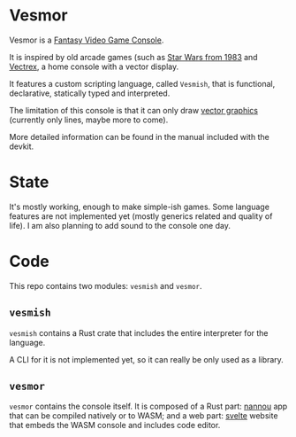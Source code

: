 # Vesmor

Vesmor is a [Fantasy Video Game Console](https://en.wikipedia.org/wiki/Fantasy_video_game_console).

It is inspired by old arcade games (such as [Star Wars from 1983](https://en.wikipedia.org/wiki/Star_Wars_(1983_video_game)) and
[Vectrex](https://en.wikipedia.org/wiki/Vectrex), a home console
with a vector display.

It features a custom scripting language, called `Vesmish`, that
is functional, declarative, statically typed and interpreted.

The limitation of this console is that it can only draw
[vector graphics](https://en.wikipedia.org/wiki/Vector_graphics)
(currently only lines, maybe more to come).

More detailed information can be found in the manual included with the devkit.

# State

It's mostly working, enough to make simple-ish games.
Some language features are not implemented yet (mostly generics related and quality of life).
I am also planning to add sound to the console one day.

# Code

This repo contains two modules: `vesmish` and `vesmor`.

## `vesmish`

`vesmish` contains a Rust crate that includes the entire interpreter for the language.

A CLI for it is not implemented yet, so it can really be only used as a library.

## `vesmor`

`vesmor` contains the console itself.
It is composed of a Rust part: [nannou](https://github.com/nannou-org/nannou) app that can be compiled natively or to WASM;
and a web part: [svelte](https://svelte.dev/) website that embeds the WASM console and includes code editor.
